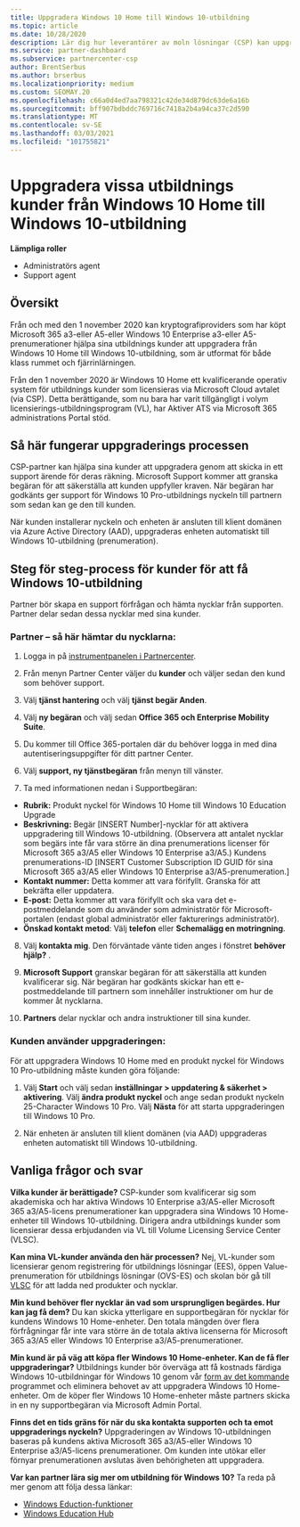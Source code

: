 ```yaml
---
title: Uppgradera Windows 10 Home till Windows 10-utbildning
ms.topic: article
ms.date: 10/28/2020
description: Lär dig hur leverantörer av moln lösningar (CSP) kan uppgradera några av sina utbildnings kunder från Windows 10 Home till Windows 10-utbildning
ms.service: partner-dashboard
ms.subservice: partnercenter-csp
author: BrentSerbus
ms.author: brserbus
ms.localizationpriority: medium
ms.custom: SEOMAY.20
ms.openlocfilehash: c66a0d4ed7aa798321c42de34d879dc63de6a16b
ms.sourcegitcommit: bff907bdbddc769716c7418a2b4a94ca37c2d590
ms.translationtype: MT
ms.contentlocale: sv-SE
ms.lasthandoff: 03/03/2021
ms.locfileid: "101755821"
---
```

# <a name="upgrade-some-education-customers-from-windows-10-home-to-windows-10-education"></a>Uppgradera vissa utbildnings kunder från Windows 10 Home till Windows 10-utbildning

**Lämpliga roller**

- Administratörs agent
- Support agent

## <a name="overview"></a>Översikt

Från och med den 1 november 2020 kan kryptografiproviders som har köpt Microsoft 365 a3-eller A5-eller Windows 10 Enterprise a3-eller A5-prenumerationer hjälpa sina utbildnings kunder att uppgradera från Windows 10 Home till Windows 10-utbildning, som är utformat för både klass rummet och fjärrinlärningen.

Från den 1 november 2020 är Windows 10 Home ett kvalificerande operativ system för utbildnings kunder som licensieras via Microsoft Cloud avtalet (via CSP). Detta berättigande, som nu bara har varit tillgängligt i volym licensierings-utbildningsprogram (VL), har Aktiver ATS via Microsoft 365 administrations Portal stöd. 

## <a name="how-the-upgrade-process-works"></a>Så här fungerar uppgraderings processen

CSP-partner kan hjälpa sina kunder att uppgradera genom att skicka in ett support ärende för deras räkning. Microsoft Support kommer att granska begäran för att säkerställa att kunden uppfyller kraven. När begäran har godkänts ger support för Windows 10 Pro-utbildnings nyckeln till partnern som sedan kan ge den till kunden.

När kunden installerar nyckeln och enheten är ansluten till klient domänen via Azure Active Directory (AAD), uppgraderas enheten automatiskt till Windows 10-utbildning (prenumeration).   

## <a name="step-by-step-process-for-customers-to-get-windows-10-education"></a>Steg för steg-process för kunder för att få Windows 10-utbildning

Partner bör skapa en support förfrågan och hämta nycklar från supporten. Partner delar sedan dessa nycklar med sina kunder.

### <a name="partners--how-to-get-the-keys"></a>Partner – så här hämtar du nycklarna:

1. Logga in på [instrumentpanelen i Partnercenter](https://partner.microsoft.com/dashboard).

2. Från menyn Partner Center väljer du **kunder** och väljer sedan den kund som behöver support.

3. Välj **tjänst hantering** och välj **tjänst begär Anden**.

4. Välj **ny begäran** och välj sedan **Office 365 och Enterprise Mobility Suite**.

5. Du kommer till Office 365-portalen där du behöver logga in med dina autentiseringsuppgifter för ditt partner Center.

6. Välj **support, ny tjänstbegäran** från menyn till vänster.

7. Ta med informationen nedan i Supportbegäran:

- **Rubrik:** Produkt nyckel för Windows 10 Home till Windows 10 Education Upgrade
- **Beskrivning:** Begär [INSERT Number]-nycklar för att aktivera uppgradering till Windows 10-utbildning. (Observera att antalet nycklar som begärs inte får vara större än dina prenumerations licenser för Microsoft 365 a3/A5 eller Windows 10 Enterprise a3/A5.) Kundens prenumerations-ID [INSERT Customer Subscription ID GUID för sina Microsoft 365 a3/A5 eller Windows 10 Enterprise a3/A5-prenumeration.]
- **Kontakt nummer:** Detta kommer att vara förifyllt. Granska för att bekräfta eller uppdatera.
- **E-post:** Detta kommer att vara förifyllt och ska vara det e-postmeddelande som du använder som administratör för Microsoft-portalen (endast global administratör eller fakturerings administratör).
- **Önskad kontakt metod**: Välj **telefon** eller **Schemalägg en motringning**.

8. Välj **kontakta mig**. Den förväntade vänte tiden anges i fönstret **behöver hjälp?** .

9. **Microsoft Support** granskar begäran för att säkerställa att kunden kvalificerar sig. När begäran har godkänts skickar han ett e-postmeddelande till partnern som innehåller instruktioner om hur de kommer åt nycklarna.

10. **Partners** delar nycklar och andra instruktioner till sina kunder.

### <a name="customer-applies-the-upgrade"></a>Kunden använder uppgraderingen:

För att uppgradera Windows 10 Home med en produkt nyckel för Windows 10 Pro-utbildning måste kunden göra följande:  

1. Välj **Start** och välj sedan **inställningar > uppdatering & säkerhet > aktivering**. Välj **ändra produkt nyckel** och ange sedan produkt nyckeln 25-Character Windows 10 Pro. Välj **Nästa** för att starta uppgraderingen till Windows 10 Pro.

2. När enheten är ansluten till klient domänen (via AAD) uppgraderas enheten automatiskt till Windows 10-utbildning.  

## <a name="frequently-asked-questions"></a>Vanliga frågor och svar

**Vilka kunder är berättigade?**
CSP-kunder som kvalificerar sig som akademiska och har aktiva Windows 10 Enterprise a3/A5-eller Microsoft 365 a3/A5-licens prenumerationer kan uppgradera sina Windows 10 Home-enheter till Windows 10-utbildning. Dirigera andra utbildnings kunder som licensierar dessa erbjudanden via VL till Volume Licensing Service Center (VLSC).

**Kan mina VL-kunder använda den här processen?**
Nej, VL-kunder som licensierar genom registrering för utbildnings lösningar (EES), öppen Value-prenumeration för utbildnings lösningar (OVS-ES) och skolan bör gå till [VLSC](https://www.microsoft.com/Licensing/servicecenter/default.aspx) för att ladda ned produkter och nycklar. 

**Min kund behöver fler nycklar än vad som ursprungligen begärdes. Hur kan jag få dem?**
Du kan skicka ytterligare en supportbegäran för nycklar för kundens Windows 10 Home-enheter. Den totala mängden över flera förfrågningar får inte vara större än de totala aktiva licenserna för Microsoft 365 a3/A5 eller Windows 10 Enterprise a3/A5-prenumerationer.

**Min kund är på väg att köpa fler Windows 10 Home-enheter. Kan de få fler uppgraderingar?**
Utbildnings kunder bör överväga att få kostnads färdiga Windows 10-utbildningar för Windows 10 genom vår [form av det kommande](https://www.microsoft.com/education/products/windows/shapethefuture.aspx) programmet och eliminera behovet av att uppgradera Windows 10 Home-enheter. Om de köper fler Windows 10 Home-enheter måste partners skicka in en ny supportbegäran via Microsoft Admin Portal.

**Finns det en tids gräns för när du ska kontakta supporten och ta emot uppgraderings nyckeln?**
Uppgraderingen av Windows 10-utbildningen baseras på kundens aktiva Microsoft 365 a3/A5-eller Windows 10 Enterprise a3/A5-licens prenumerationer. Om kunden inte utökar eller förnyar prenumerationen avslutas även behörigheten att uppgradera.

**Var kan partner lära sig mer om utbildning för Windows 10?**
Ta reda på mer genom att följa dessa länkar:

- [Windows Eduction-funktioner](https://www.microsoft.com/education/products/windows/features)
- [Windows Education Hub](/education/windows/)